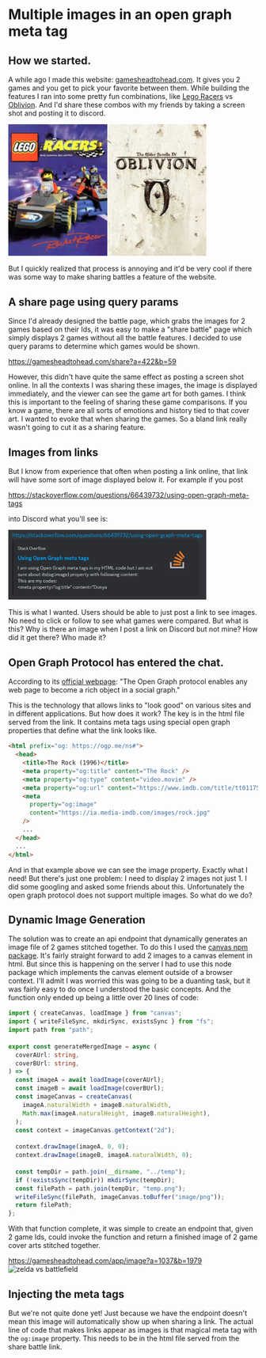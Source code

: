 # Multiple images in an open graph meta tag

## How we started.

A while ago I made this website: [gamesheadtohead.com](https://gamesheadtohead.com). It gives you 2 games and you get to pick your favorite between them. While building the features I ran into some pretty fun combinations, like [Lego Racers](https://www.igdb.com/games/lego-racers) vs [Oblivion](https://www.igdb.com/games/the-elder-scrolls-iv-oblivion). And I'd share these combos with my friends by taking a screen shot and posting it to discord.

<img src="src/assets/blog_assets/legoracers-vs-oblivion.jpg" alt="lego racers vs oblivion" width="400"/>

But I quickly realized that process is annoying and it'd be very cool if there was some way to make sharing battles a feature of the website.

## A share page using query params

Since I'd already designed the battle page, which grabs the images for 2 games based on their Ids, it was easy to make a "share battle" page which simply displays 2 games without all the battle features. I decided to use query params to determine which games would be shown.

<a href="https://gamesheadtohead.com/share?a=422&b=59">https://gamesheadtohead.com/share?a=422&b=59</a>

However, this didn't have quite the same effect as posting a screen shot online. In all the contexts I was sharing these images, the image is displayed immediately, and the viewer can see the game art for both games. I think this is important to the feeling of sharing these game comparisons. If you know a game, there are all sorts of emotions and history tied to that cover art. I wanted to evoke that when sharing the games. So a bland link really wasn't going to cut it as a sharing feature.

## Images from links

But I know from experience that often when posting a link online, that link will have some sort of image displayed below it. For example if you post

<a href="https://stackoverflow.com/questions/66439732/using-open-graph-meta-tags">https://stackoverflow.com/questions/66439732/using-open-graph-meta-tags</a>

into Discord what you'll see is:

<img src="src/assets/blog_assets/stack-overflow-opengraph.png" alt="Stack Overflow Open Graph" width="400"/>

This is what I wanted. Users should be able to just post a link to see images. No need to click or follow to see what games were compared. But what is this? Why is there an image when I post a link on Discord but not mine? How did it get there? Who made it?

## Open Graph Protocol has entered the chat.

According to its <a href="https://ogp.me/">official webpage</a>: "The Open Graph protocol enables any web page to become a rich object in a social graph."

This is the technology that allows links to "look good" on various sites and in different applications. But how does it work? The key is in the html file served from the link. It contains meta tags using special open graph properties that define what the link looks like.

```html
<html prefix="og: https://ogp.me/ns#">
  <head>
    <title>The Rock (1996)</title>
    <meta property="og:title" content="The Rock" />
    <meta property="og:type" content="video.movie" />
    <meta property="og:url" content="https://www.imdb.com/title/tt0117500/" />
    <meta
      property="og:image"
      content="https://ia.media-imdb.com/images/rock.jpg"
    />
    ...
  </head>
  ...
</html>
```

And in that example above we can see the image property. Exactly what I need! But there's just one problem: I need to display 2 images not just 1. I did some googling and asked some friends about this. Unfortunately the open graph protocol does not support multiple images. So what do we do?

## Dynamic Image Generation

The solution was to create an api endpoint that dynamically generates an image file of 2 games stitched together. To do this I used the <a href="https://www.npmjs.com/package/canvas">canvas npm package</a>. It's fairly straight forward to add 2 images to a canvas element in html. But since this is happening on the server I had to use this node package which implements the canvas element outside of a browser context. I'll admit I was worried this was going to be a duanting task, but it was fairly easy to do once I understood the basic concepts. And the function only ended up being a little over 20 lines of code:

```typescript
import { createCanvas, loadImage } from "canvas";
import { writeFileSync, mkdirSync, existsSync } from "fs";
import path from "path";

export const generateMergedImage = async (
  coverAUrl: string,
  coverBUrl: string,
) => {
  const imageA = await loadImage(coverAUrl);
  const imageB = await loadImage(coverBUrl);
  const imageCanvas = createCanvas(
    imageA.naturalWidth + imageB.naturalWidth,
    Math.max(imageA.naturalHeight, imageB.naturalHeight),
  );
  const context = imageCanvas.getContext("2d");

  context.drawImage(imageA, 0, 0);
  context.drawImage(imageB, imageA.naturalWidth, 0);

  const tempDir = path.join(__dirname, "../temp");
  if (!existsSync(tempDir)) mkdirSync(tempDir);
  const filePath = path.join(tempDir, "temp.png");
  writeFileSync(filePath, imageCanvas.toBuffer("image/png"));
  return filePath;
};
```

With that function complete, it was simple to create an endpoint that, given 2 game Ids, could invoke the function and return a finished image of 2 game cover arts stitched together.

<a href="https://gamesheadtohead.com/app/image?a=1037&b=1979">https://gamesheadtohead.com/app/image?a=1037&b=1979</a>
![zelda vs battlefield](https://gamesheadtohead.com/app/image?a=1037&b=1979)

## Injecting the meta tags

But we're not quite done yet! Just because we have the endpoint doesn't mean this image will automatically show up when sharing a link. The actual line of code that makes links appear as images is that magical meta tag with the `og:image` property. This needs to be in the html file served from the share battle link.

